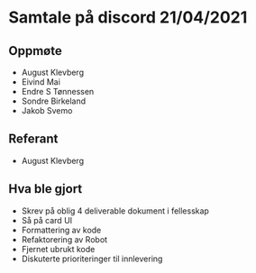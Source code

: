 # Samtale på discord 21/04/2021 

## Oppmøte
* August Klevberg
* Eivind Mai
* Endre S Tønnessen
* Sondre Birkeland
* Jakob Svemo

## Referant
* August Klevberg

## Hva ble gjort
* Skrev på oblig 4 deliverable dokument i fellesskap
* Så på card UI
* Formattering av kode
* Refaktorering av Robot
* Fjernet ubrukt kode
* Diskuterte prioriteringer til innlevering

